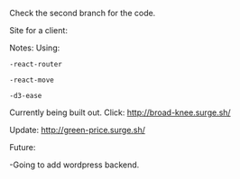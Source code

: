 Check the second branch for the code. 

Site for a client:

  Notes:
    Using:
    
    -react-router
    
    -react-move
    
    -d3-ease
    
    
  Currently being built out. 
  Click: 
  http://broad-knee.surge.sh/
  
  Update: 
  http://green-price.surge.sh/

  Future:
  
  -Going to add wordpress backend.
